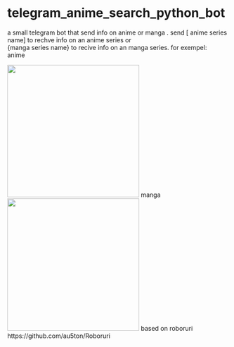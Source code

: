 # telegram_anime_search_python_bot

a small telegram bot that send info on anime or manga . 
 send [ anime series name] to rechve info on an anime series  or  
{manga series name}  to  recive info on an manga  series. 
 for exempel:   
 anime  
 
<img src="https://user-images.githubusercontent.com/63579479/129335521-dbcf3dd3-8d41-4e5f-9cfa-09cac5073bee.png" width="300">
manga 
<img src="https://user-images.githubusercontent.com/63579479/129337038-d0b50af9-ef48-443a-ae93-db85b2a583d8.png" width="300"> 
based on roboruri 
https://github.com/au5ton/Roboruri
